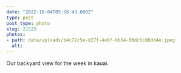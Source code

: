```yaml
---
date: "2022-10-04T05:58:43.000Z"
type: post 
post_type: photo
slug: 21523
photos: 
- path: data/uploads/b4c72c5e-d27f-4e6f-bb54-00dc5c80dd4e.jpeg
  alt: 
---
```

Our backyard view for the week in kauai. 
